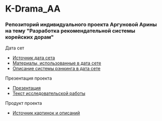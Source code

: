 # K-Drama_AA
### Репозиторий индивидуального проекта Аргуновой Арины на тему "Разработка рекомендательной системы корейских дорам"
Дата сет
* [Источник дата сета](https://www.kaggle.com/datasets/gianinamariapetrascu/top-100-k-drama-2023)<br/>
* [Материалы, использованные в дата сете](https://mydramalist.com/shows/top_korean_dramas?page=1)<br/>
* [Описание системы рэнкинга в дата сете](https://mydramalist.com/faq)<br/>

Презентация проекта
* [Презентация](Дополню)<br/>
* [Текст исследовательской работы](Дополню)<br/>

Продукт проекта
* [Источник картинок и описаний](https://www.kinopoisk.ru/)
